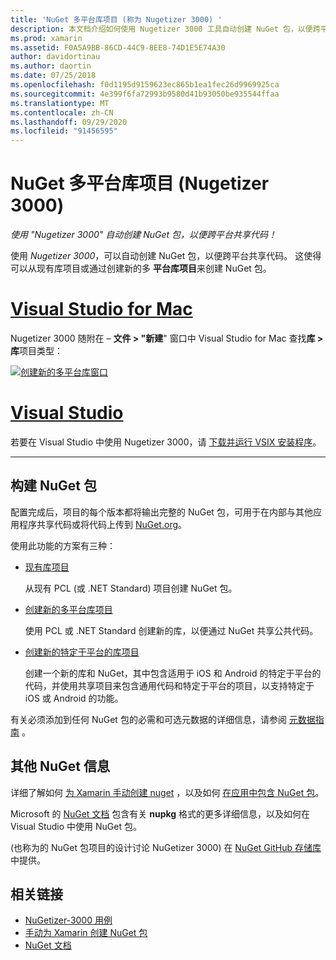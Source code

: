 ```yaml
---
title: 'NuGet 多平台库项目 (称为 Nugetizer 3000) '
description: 本文档介绍如何使用 Nugetizer 3000 工具自动创建 NuGet 包，以便跨平台共享代码。
ms.prod: xamarin
ms.assetid: F0A5A9BB-86CD-44C9-8EE8-74D1E5E74A30
author: davidortinau
ms.author: daortin
ms.date: 07/25/2018
ms.openlocfilehash: f0d1195d9159623ec865b1ea1fec26d9969925ca
ms.sourcegitcommit: 4e399f6fa72993b9580d41b93050be935544ffaa
ms.translationtype: MT
ms.contentlocale: zh-CN
ms.lasthandoff: 09/29/2020
ms.locfileid: "91456595"
---
```

# <a name="nuget-multiplatform-library-projects-nugetizer-3000"></a>NuGet 多平台库项目 (Nugetizer 3000) 

_使用 "Nugetizer 3000" 自动创建 NuGet 包，以便跨平台共享代码！_

使用 _Nugetizer 3000_，可以自动创建 NuGet 包，以便跨平台共享代码。 这使得可以从现有库项目或通过创建新的多 **平台库项目**来创建 NuGet 包。

# <a name="visual-studio-for-mac"></a>[Visual Studio for Mac](#tab/macos)

Nugetizer 3000 随附在 &ndash; **文件 > "新建**" 窗口中 Visual Studio for Mac 查找**库 > 库**项目类型：

[![创建新的多平台库窗口](images/mulitplatform-library-sml.png)](images/mulitplatform-library.png#lightbox)

# <a name="visual-studio"></a>[Visual Studio](#tab/windows)

若要在 Visual Studio 中使用 Nugetizer 3000，请 [下载并运行 VSIX 安装程序](https://bit.ly/nugetizer-2017)。

-----

## <a name="building-nuget-packages"></a>构建 NuGet 包

配置完成后，项目的每个版本都将输出完整的 NuGet 包，可用于在内部与其他应用程序共享代码或将代码上传到 [NuGet.org](https://www.nuget.org)。

使用此功能的方案有三种：

- [现有库项目](existing-library.md)

  从现有 PCL (或 .NET Standard) 项目创建 NuGet 包。

- [创建新的多平台库项目](single-codebase.md)

  使用 PCL 或 .NET Standard 创建新的库，以便通过 NuGet 共享公共代码。

- [创建新的特定于平台的库项目](platform-specific.md)

  创建一个新的库和 NuGet，其中包含适用于 iOS 和 Android 的特定于平台的代码，并使用共享项目来包含通用代码和特定于平台的项目，以支持特定于 iOS 或 Android 的功能。

有关必须添加到任何 NuGet 包的必需和可选元数据的详细信息，请参阅 [元数据指南](metadata.md) 。

## <a name="further-nuget-information"></a>其他 NuGet 信息

详细了解如何 [为 Xamarin 手动创建 nuget](~/cross-platform/app-fundamentals/nuget-manual.md) ，以及如何 [在应用中包含 NuGet 包](/visualstudio/mac/nuget-walkthrough)。

Microsoft 的 [NuGet 文档](/nuget/) 包含有关 **nupkg** 格式的更多详细信息，以及如何在 Visual Studio 中使用 NuGet 包。

 (也称为的 NuGet 包项目的设计讨论 NuGetizer 3000) 在 [NuGet GitHub 存储库](https://github.com/NuGet/Home/wiki/NuGetizer-3000)中提供。

## <a name="related-links"></a>相关链接

- [NuGetizer-3000 用例](https://github.com/NuGet/Home/wiki/NuGetizer-Core-Scenarios)
- [手动为 Xamarin 创建 NuGet 包](~/cross-platform/app-fundamentals/nuget-manual.md)
- [NuGet 文档](/nuget/)